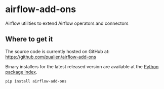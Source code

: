 # airflow-add-ons

Airflow utilities to extend Airflow operators and connectors

## Where to get it
The source code is currently hosted on GitHub at:
https://github.com/pualien/airflow-add-ons

Binary installers for the latest released version are available at the [Python
package index](https://pypi.org/project/airflow-add-ons/).

```sh
pip install airflow-add-ons
```